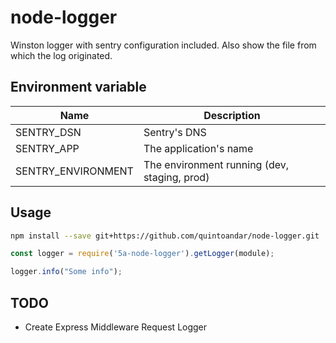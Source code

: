 # node-logger

Winston logger with sentry configuration included. Also show the file from which the log originated.

## Environment variable

|        Name          |                 Description                  |
| -------------------- | -------------------------------------------- |
| SENTRY_DSN           | Sentry's DNS                                 |
| SENTRY_APP           | The application's name                       |
| SENTRY_ENVIRONMENT   | The environment running (dev, staging, prod) |

## Usage

```sh
npm install --save git+https://github.com/quintoandar/node-logger.git
```

```js
const logger = require('5a-node-logger').getLogger(module);

logger.info("Some info");
```

## TODO

- Create Express Middleware Request Logger

